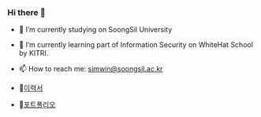 ### Hi there 👋

- 🔭 I’m currently studying on SoongSil University
- 🌱 I’m currently learning part of Information Security on WhiteHat School by KITRI.
- 📫 How to reach me: simwin@soongsil.ac.kr

- 📝[이력서](https://www.notion.so/Jaeman-Shim-1f860db79f4d80d6a105c9a3c2fd67f4)
- 📑[포트폴리오]()
